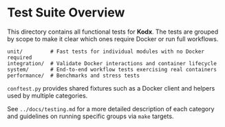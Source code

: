 # Test Suite Overview

This directory contains all functional tests for **Kodx**. The tests are grouped by scope to make it clear which ones require Docker or run full workflows.

```
unit/         # Fast tests for individual modules with no Docker required
integration/  # Validate Docker interactions and container lifecycle
system/       # End-to-end workflow tests exercising real containers
performance/  # Benchmarks and stress tests
```

`conftest.py` provides shared fixtures such as a Docker client and helpers used by multiple categories.

See `../docs/testing.md` for a more detailed description of each category and guidelines on running specific groups via `make` targets.
